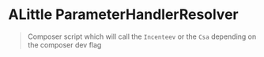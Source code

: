# ALittle ParameterHandlerResolver

> Composer script which will call the `Incenteev` or the `Csa` depending on the composer dev flag
